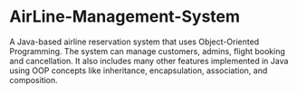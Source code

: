 # AirLine-Management-System
A Java-based airline reservation system that uses Object-Oriented Programming. The system can manage customers, admins, flight booking and cancellation. It also includes many other features implemented in Java using OOP concepts like inheritance, encapsulation, association, and composition.
